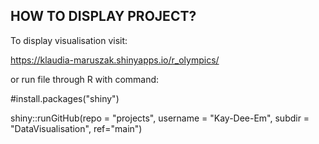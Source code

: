 ## HOW TO DISPLAY PROJECT?
To display visualisation visit:

https://klaudia-maruszak.shinyapps.io/r_olympics/


or run file through R with command:

#install.packages("shiny")

shiny::runGitHub(repo = "projects", username = "Kay-Dee-Em", subdir = "DataVisualisation", ref="main")
